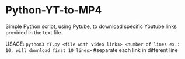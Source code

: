 # Python-YT-to-MP4
Simple Python script, using Pytube, to download specific Youtube links provided in the text file.

USAGE: `python3 YT.py <file with video links> <number of lines ex.: 10, will download first 10 lines>` #separate each link in different line

